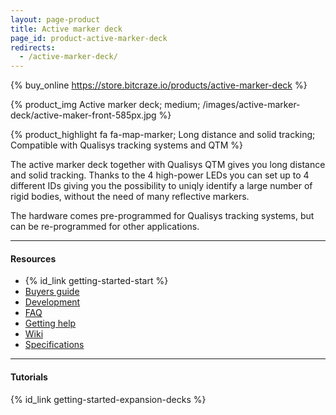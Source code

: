 ```yaml
---
layout: page-product
title: Active marker deck
page_id: product-active-marker-deck
redirects:
  - /active-marker-deck/
---
```


{% buy_online https://store.bitcraze.io/products/active-marker-deck %}

{% product_img Active marker deck; medium;
/images/active-marker-deck/active-maker-front-585px.jpg
%}

{% product_highlight
fa fa-map-marker;
Long distance and solid tracking;
Compatible with Qualisys tracking systems and QTM
%}

The active marker deck together with Qualisys QTM gives you long distance and solid tracking. Thanks to the 4 high-power LEDs you can set up to 4
different IDs giving you the possibility to uniqly identify a large number of rigid bodies, without the need of many reflective markers.

The hardware comes pre-programmed for Qualisys tracking systems, but can be re-programmed for other applications.

---

#### Resources

- {% id_link getting-started-start %}
- [Buyers guide](/buy/buyers-guide/)
- [Development](/development/development-overview/)
- [FAQ](/support/f-a-q/)
- [Getting help](/support/getting-help/)
- [Wiki](https://wiki.bitcraze.io/projects:crazyflie2:expansionboards:active-marker-deck)
- [Specifications](https://store.bitcraze.io/products/active-marker-deck)

---

#### Tutorials

{% id_link getting-started-expansion-decks %}
